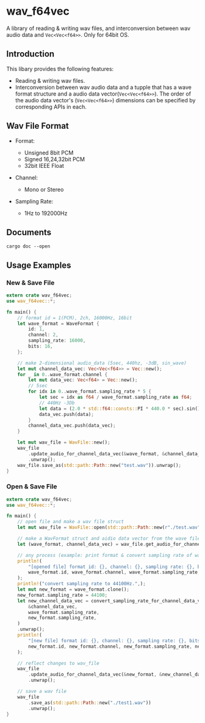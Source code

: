 # wav_f64vec
A library of reading & writing wav files, and interconversion between wav audio data and `Vec<Vec<f64>>`. Only for 64bit OS.

## Introduction
This libary provides the following features:
* Reading & writing wav files.
* Interconversion between wav audio data and a tupple that has a wave format structure and a audio data vector(`Vec<Vec<f64>>`). The order of the audio data vector's (`Vec<Vec<f64>>`) dimensions can be specified by corresponding APIs in each.

## Wav File Format

* Format:
    * Unsigned 8bit PCM
    * Signed 16,24,32bit PCM
    * 32bit IEEE Float

* Channel:
    * Mono or Stereo

* Sampling Rate:
    * 1Hz to 192000Hz

## Documents
```
cargo doc --open
```

## Usage Examples
### New & Save File
```Rust
extern crate wav_f64vec;
use wav_f64vec::*;

fn main() {
    // format id = 1(PCM), 2ch, 16000Hz, 16bit
    let wave_format = WaveFormat {
        id: 1,
        channel: 2,
        sampling_rate: 16000,
        bits: 16,
    };

    // make 2-dimensional audio_data (5sec, 440hz, -3dB, sin_wave)
    let mut channel_data_vec: Vec<Vec<f64>> = Vec::new();
    for _ in 0..wave_format.channel {
        let mut data_vec: Vec<f64> = Vec::new();
        // 5sec
        for idx in 0..wave_format.sampling_rate * 5 {
            let sec = idx as f64 / wave_format.sampling_rate as f64;
            // 440Hz -3Db
            let data = (2.0 * std::f64::consts::PI * 440.0 * sec).sin() * 0.5012;
            data_vec.push(data);
        }
        channel_data_vec.push(data_vec);
    }

    let mut wav_file = WavFile::new();
    wav_file
        .update_audio_for_channel_data_vec(&wave_format, &channel_data_vec)
        .unwrap();
    wav_file.save_as(std::path::Path::new("test.wav")).unwrap();
}

```
### Open & Save File
```Rust
extern crate wav_f64vec;
use wav_f64vec::*;

fn main() {
    // open file and make a wav file struct
    let mut wav_file = WavFile::open(std::path::Path::new(r"./test.wav")).unwrap();

    // make a WavFormat struct and aidio data vector from the wave file sturct
    let (wave_format, channel_data_vec) = wav_file.get_audio_for_channel_data_vec().unwrap();

    // any process (example: print format & convert sampling rate of wave)
    println!(
        "[opened file] format id: {}, channel: {}, sampling rate: {}, bits: {}",
        wave_format.id, wave_format.channel, wave_format.sampling_rate, wave_format.bits
    );
    println!("convert sampling rate to 44100Hz.",);
    let mut new_format = wave_format.clone();
    new_format.sampling_rate = 44100;
    let new_channel_data_vec = convert_sampling_rate_for_channel_data_vec(
        &channel_data_vec,
        wave_format.sampling_rate,
        new_format.sampling_rate,
    )
    .unwrap();
    println!(
        "[new file] format id: {}, channel: {}, sampling rate: {}, bits: {}",
        new_format.id, new_format.channel, new_format.sampling_rate, new_format.bits
    );

    // reflect changes to wav_file
    wav_file
        .update_audio_for_channel_data_vec(&new_format, &new_channel_data_vec)
        .unwrap();

    // save a wav file
    wav_file
        .save_as(std::path::Path::new("./test1.wav"))
        .unwrap();
}

```